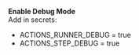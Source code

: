 **Enable Debug Mode**  
Add in secrets:  
- ACTIONS_RUNNER_DEBUG = true
- ACTIONS_STEP_DEBUG = true
